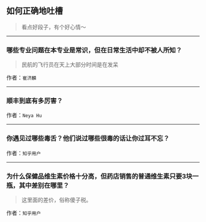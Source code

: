 ## 如何正确地吐槽

> 看点好段子，有个好心情～


 
---

### 哪些专业问题在本专业是常识，但在日常生活中却不被人所知？

> 民航的飞行员在天上大部分时间是在发呆


作者：`崔济麟`

---

### 顺丰到底有多厉害？

> 


作者：`Neya Hu`

---

### 你遇见过哪些毒舌？他们说过哪些很毒的话让你过耳不忘？

> 


作者：`知乎用户`

---

### 为什么保健品维生素价格十分高，但药店销售的普通维生素只要3块一瓶，其中差别在哪里？

> 这里面的差价，俗称傻子税。


作者：`知乎用户`